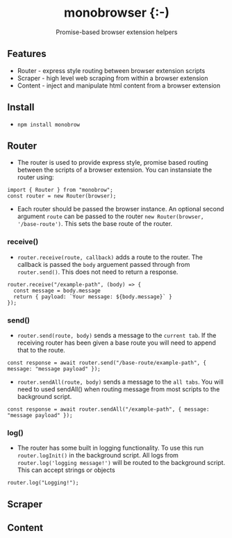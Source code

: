 <h1 align="center">monobrowser {:-)</h1>
<p align="center">Promise-based browser extension helpers</p>

## Features
- Router - express style routing between browser extension scripts
- Scraper - high level web scraping from within a browser extension
- Content - inject and manipulate html content from a browser extension

## Install
- `npm install monobrow`

## Router
- The router is used to provide express style, promise based routing between the scripts of a browser extension. You can instansiate the router using:
```
import { Router } from "monobrow";
const router = new Router(browser);
```
- Each router should be passed the browser instance. An optional second argument `route` can be passed to the router `new Router(browser, '/base-route')`. This sets the base route of the router.
### receive()
- `router.receive(route, callback)` adds a route to the router. The callback is passed the `body` arguement passed through from `router.send()`. This does not need to return a response.
```
router.receive("/example-path", (body) => {
  const message = body.message
  return { payload: `Your message: ${body.message}` }
});

```
### send()
- `router.send(route, body)` sends a message to the `current tab`. If the receiving router has been given a base route you will need to append that to the route.

```
const response = await router.send("/base-route/example-path", { message: "message payload" });

```
- `router.sendAll(route, body)` sends a message to the `all tabs`. You will need to used sendAll() when routing message from most scripts to the background script.

```
const response = await router.sendAll("/example-path", { message: "message payload" });

```
### log()

- The router has some built in logging functionality. To use this run `router.logInit()` in the background script. All logs from `router.log('logging message!')` will be routed to the background script. This can accept strings or objects
```
router.log("Logging!");
```

## Scraper


## Content
